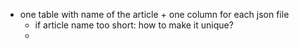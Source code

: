 - one table with name of the article + one column for each  json file 
    - if article name too short: how to make it unique?
    - 